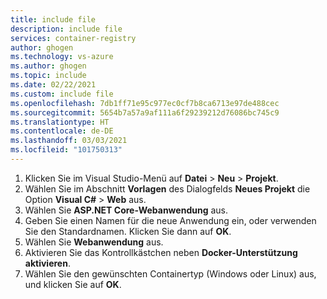 ```yaml
---
title: include file
description: include file
services: container-registry
author: ghogen
ms.technology: vs-azure
ms.author: ghogen
ms.topic: include
ms.date: 02/22/2021
ms.custom: include file
ms.openlocfilehash: 7db1ff71e95c977ec0cf7b8ca6713e97de488cec
ms.sourcegitcommit: 5654b7a57a9af111a6f29239212d76086bc745c9
ms.translationtype: HT
ms.contentlocale: de-DE
ms.lasthandoff: 03/03/2021
ms.locfileid: "101750313"
---
```

1. Klicken Sie im Visual Studio-Menü auf **Datei** > **Neu** > **Projekt**.
2. Wählen Sie im Abschnitt **Vorlagen** des Dialogfelds **Neues Projekt** die Option **Visual C#** > **Web** aus.
3. Wählen Sie **ASP.NET Core-Webanwendung** aus.
4. Geben Sie einen Namen für die neue Anwendung ein, oder verwenden Sie den Standardnamen. Klicken Sie dann auf **OK**.
5. Wählen Sie **Webanwendung** aus.
6. Aktivieren Sie das Kontrollkästchen neben **Docker-Unterstützung aktivieren**.
7. Wählen Sie den gewünschten Containertyp (Windows oder Linux) aus, und klicken Sie auf **OK**.
